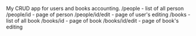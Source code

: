 My CRUD app for users and books accounting.
/people - list of all person
/people/id - page of person
/people/id/edit - page of user's editing
/books - list of all book
/books/id - page of book
/books/id/edit - page of book's editing